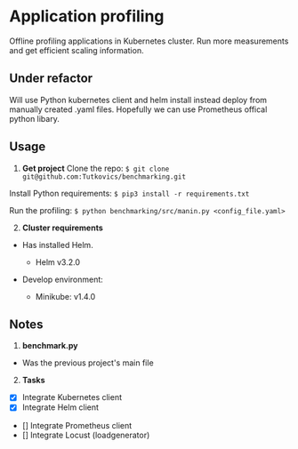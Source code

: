 # Application profiling

Offline profiling applications in Kubernetes cluster. Run more measurements and get efficient scaling information.

## Under refactor
  Will use Python kubernetes client and helm install instead deploy from manually created .yaml files. Hopefully we can use Prometheus offical python libary.

## Usage
1. **Get project**
  Clone the repo:
  `$ git clone git@github.com:Tutkovics/benchmarking.git`

  Install Python requirements:
  `$ pip3 install -r requirements.txt`

  Run the profiling:
  `$ python benchmarking/src/manin.py <config_file.yaml>`

2. **Cluster requirements**
  - Has installed Helm.
    - Helm v3.2.0
  
  - Develop environment:
    - Minikube: v1.4.0

## Notes
1. **benchmark.py**
  - Was the previous project's main file

2. **Tasks**
  - [x] Integrate Kubernetes client
  - [x] Integrate Helm client 
  - [] Integrate Prometheus client
  - [] Integrate Locust (loadgenerator)
  
